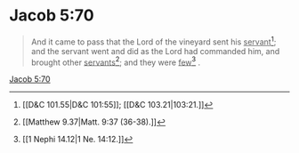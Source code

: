 # Jacob 5:70

> And it came to pass that the Lord of the vineyard sent his <u>servant</u>[^a]; and the servant went and did as the Lord had commanded him, and brought other <u>servants</u>[^b]; and they were <u>few</u>[^c] .

[Jacob 5:70](https://www.churchofjesuschrist.org/study/scriptures/bofm/jacob/5?lang=eng&id=p70#p70)


[^a]: [[D&C 101.55|D&C 101:55]]; [[D&C 103.21|103:21.]]
[^b]: [[Matthew 9.37|Matt. 9:37 (36-38).]]
[^c]: [[1 Nephi 14.12|1 Ne. 14:12.]]
